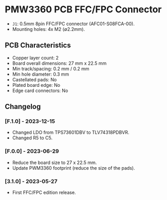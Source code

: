 # PMW3360 PCB FFC/FPC Connector

- `J1`: 0.5mm 8pin FFC/FPC connector (AFC01-S08FCA-00).
- Mounting holes: 4x M2 (∅2.2mm).

## PCB Characteristics

- Copper layer count: 2
- Board overall dimensions: 27 mm x 22.5 mm
- Min track/spacing: 0.2 mm / 0.2 mm
- Min hole diameter: 0.3 mm
- Castellated pads: No
- Plated board edge: No
- Edge card connectors: No

## Changelog

### [F.1.0] - 2023-12-15

- Changed LDO from TPS73601DBV to TLV74318PDBVR.
- Changed R5 to C5.

### [F.0.0] - 2023-06-29

- Reduce the board size to 27 x 22.5 mm.
- Update PWM3360 footprint (reduce the size of the pads).

### [3.1.0] - 2023-05-27

- First FFC/FPC edition release.
